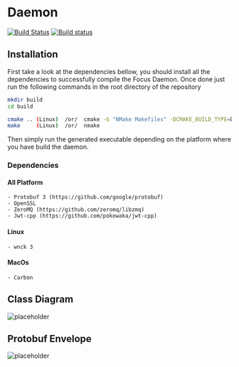 # Daemon
[![Build Status](https://travis-ci.org/FocusCompany/daemon.svg?branch=master)](https://travis-ci.org/FocusCompany/daemon)
[![Build status](https://ci.appveyor.com/api/projects/status/u00q9kpab61t2ql3/branch/master?svg=true)](https://ci.appveyor.com/project/EtiennePasteur/daemon/branch/master)

## Installation
First take a look at the dependencies bellow, you should install all the dependencies to successfully compile the Focus Daemon. Once done just run the following commands in the root directory of the repository
```bash
mkdir build
cd build

cmake .. (Linux)  /or/  cmake -G "NMake Makefiles" -DCMAKE_BUILD_TYPE=Debug .. (Windows)
make     (Linux)  /or/  nmake                                                  (Windows)
```
Then simply run the generated executable depending on the platform where you have build the daemon.
### Dependencies
#### All Platform
    - Protobuf 3 (https://github.com/google/protobuf)
    - OpenSSL
    - ZeroMQ (https://github.com/zeromq/libzmq)
    - Jwt-cpp (https://github.com/pokowaka/jwt-cpp)
#### Linux
    - wnck 3
#### MacOs
    - Carbon    
## Class Diagram
![placeholder](http://www.plantuml.com/plantuml/proxy?src=https://raw.githubusercontent.com/FocusCompany/Daemon/master/docs/daemon.puml)
## Protobuf Envelope
![placeholder](http://www.plantuml.com/plantuml/proxy?src=https://raw.githubusercontent.com/FocusCompany/protobuf_envelope/master/docs/protobuf_envelope.puml)
